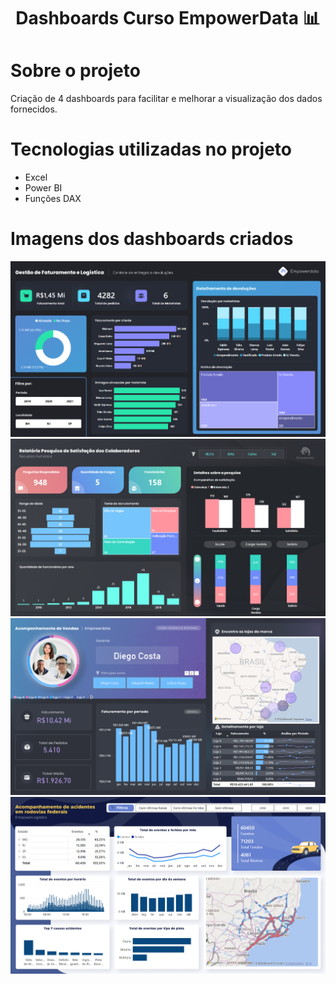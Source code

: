 <h1 align='center'>Dashboards Curso EmpowerData 📊</h1>

<h1>Sobre o projeto</h1>
<p>Criação de 4 dashboards para facilitar e melhorar a visualização dos dados fornecidos.</p>

<h1>Tecnologias utilizadas no projeto</h1>
<ul>
  <li>Excel</li>
  <li>Power BI</li>
  <li>Funções DAX</li>
</ul>

<h1>Imagens dos dashboards criados</h1>
<img src="https://github.com/AndreKomori/dashboards_power_bi/blob/master/assets/projeto1.png">
<img src="https://github.com/AndreKomori/dashboards_power_bi/blob/master/assets/projeto2.png">
<img src="https://github.com/AndreKomori/dashboards_power_bi/blob/master/assets/projeto3.png">
<img src="https://github.com/AndreKomori/dashboards_power_bi/blob/master/assets/projeto.png">
